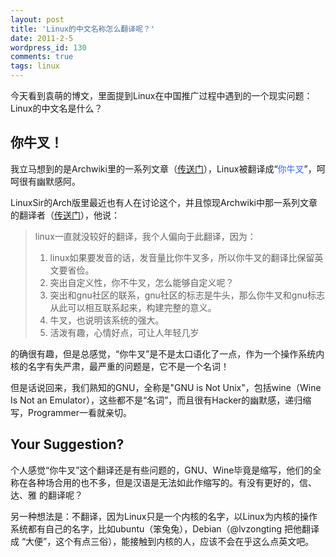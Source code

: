 ```yaml
---
layout: post
title: 'Linux的中文名称怎么翻译呢？'
date: 2011-2-5
wordpress_id: 130
comments: true
tags: linux
---
```

今天看到袁萌的博文，里面提到Linux在中国推广过程中遇到的一个现实问题：Linux的中文名是什么？
## 你牛叉！
我立马想到的是Archwiki里的一系列文章（<a href="https://wiki.archlinux.org/index.php/Arch_Compared_to_Other_Distributions_(%E7%AE%80%E4%BD%93%E4%B8%AD%E6%96%87)" target="_blank">传送门</a>），Linux被翻译成“<span style="color: #3366ff;">你牛叉</span>”，呵呵很有幽默感阿。

LinuxSir的Arch版里最近也有人在讨论这个，并且惊现Archwiki中那一系列文章的翻译者（<a href="http://www.linuxsir.org/bbs/thread375029.html" target="_blank">传送门</a>），他说：

> linux一直就没较好的翻译，我个人偏向于此翻译，因为：
> 
> 1. linux如果要发音的话，发音量比你牛叉多，所以你牛叉的翻译比保留英文要省俭。
> 2. 突出自定义性，你不牛叉，怎么能够自定义呢？
> 3. 突出和gnu社区的联系，gnu社区的标志是牛头，那么你牛叉和gnu标志从此可以相互联系起来，构建完整的意义。
> 4. 牛叉，也说明该系统的强大。
> 5. 活泼有趣，心情好点，可让人年轻几岁
>

的确很有趣，但是总感觉，“你牛叉”是不是太口语化了一点，作为一个操作系统内核的名字有失严肃，最严重的问题是，它不是一个名词！

但是话说回来，我们熟知的GNU，全称是"GNU is Not Unix"，包括wine（Wine Is Not an Emulator），这些都不是“名词”，而且很有Hacker的幽默感，递归缩写，Programmer一看就亲切。

## Your Suggestion?
个人感觉“你牛叉”这个翻译还是有些问题的，GNU、Wine毕竟是缩写，他们的全称在各种场合用的也不多，但是汉语是无法如此作缩写的。有没有更好的，信、达、雅 的翻译呢？

另一种想法是：不翻译，因为Linux只是一个内核的名字，以Linux为内核的操作系统都有自己的名字，比如ubuntu（笨兔兔），Debian（@lvzongting 把他翻译成 “大便”，这个有点三俗），能接触到内核的人，应该不会在乎这么点英文吧。

